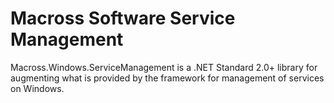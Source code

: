 # Macross Software Service Management

Macross.Windows.ServiceManagement is a .NET Standard 2.0+ library for augmenting what is provided by the framework for management of services on Windows.